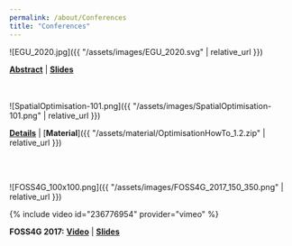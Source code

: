 ```yaml
---
permalink: /about/Conferences
title: "Conferences"
---
```


![EGU_2020.jpg]({{ "/assets/images/EGU_2020.svg" | relative_url }})

[**Abstract**](https://doi.org/10.5194/egusphere-egu2020-20868) \| [**Slides**](https://presentations.copernicus.org/EGU2020/EGU2020-20868_presentation.pdf)
  
<br><br> 
![SpatialOptimisation-101.png]({{ "/assets/images/SpatialOptimisation-101.png" | relative_url }})

[**Details**](https://2019.foss4g-oceania.org/schedule/2019-11-12?sessionId=W8Y7UU) \| [**Material**]({{ "/assets/material/OptimisationHowTo_1.2.zip" | relative_url }})

<br><br>

![FOSS4G_100x100.png]({{ "/assets/images/FOSS4G_2017_150_350.png" | relative_url }})

{% include video id="236776954" provider="vimeo" %}

**FOSS4G 2017:** [**Video**](https://vimeo.com/236776954) \| [**Slides**](https://www.slideshare.net/AlexanderHerzig1/lumass-a-spatial-system-dynamics-modelling-framework?qid=4704eeb2-9a82-4331-83f3-8962104e69c2&v=&b=&from_search=1)
